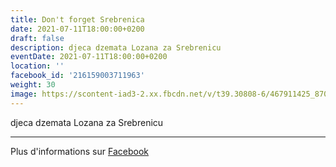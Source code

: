 ```yaml
---
title: Don't forget Srebrenica
date: 2021-07-11T18:00:00+0200
draft: false
description: djeca dzemata Lozana za Srebrenicu
eventDate: 2021-07-11T18:00:00+0200
location: ''
facebook_id: '216159003711963'
weight: 30
image: https://scontent-iad3-2.xx.fbcdn.net/v/t39.30808-6/467911425_8702124949883247_8451066247417132989_n.jpg?_nc_cat=103&ccb=1-7&_nc_sid=9e60e4&_nc_ohc=nXwqe3ZIdLcQ7kNvwEYSWo0&_nc_oc=Adnrpxc_0Ea9N7aBU5hax8Y4zDGMEK3eVy_slSSmYQlIzJ_6KYnizkDAosQCwkAjqtw&_nc_zt=23&_nc_ht=scontent-iad3-2.xx&edm=ABTKTjYEAAAA&_nc_gid=SbeYgL6leqaPKLTlyX7Xlg&oh=00_AfIOldqYME_PQgV0fYxJyG0x75x1gg6YvT1fhYlySmWN5A&oe=6828A3D9
---
```


djeca dzemata Lozana za Srebrenicu

---

Plus d'informations sur [Facebook](https://facebook.com/events/216159003711963)